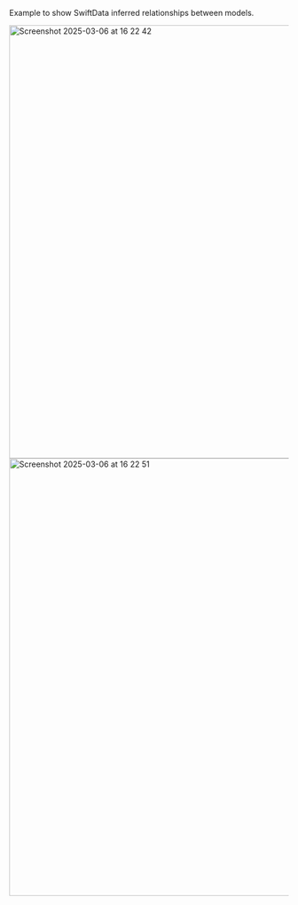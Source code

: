 Example to show SwiftData inferred relationships between models.

<img width="781" alt="Screenshot 2025-03-06 at 16 22 42" src="https://github.com/user-attachments/assets/c8c4e447-e407-458f-986c-defac550895d" />
<img width="789" alt="Screenshot 2025-03-06 at 16 22 51" src="https://github.com/user-attachments/assets/d09a61aa-6390-426a-ad6d-edfe6fecf6fc" />
